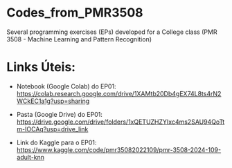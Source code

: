 # Codes_from_PMR3508
Several programming exercises (EPs) developed for a College class (PMR 3508 - Machine Learning and Pattern Recognition)

# Links Úteis:
- Notebook (Google Colab) do EP01: https://colab.research.google.com/drive/1XAMtb20Db4gEX74L8ts4rN2WCkEC1a1g?usp=sharing
  
- Pasta (Google Drive) do EP01: https://drive.google.com/drive/folders/1xQETUZHZYIxc4ms2SAU94QoTtm-IOCAq?usp=drive_link

- Link do Kaggle para o EP01: https://www.kaggle.com/code/pmr35082022109/pmr-3508-2024-109-adult-knn
